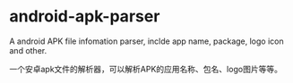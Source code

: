 # android-apk-parser

A android APK file infomation parser, inclde app name, package, logo icon and other. 

一个安卓apk文件的解析器，可以解析APK的应用名称、包名、logo图片等等。
